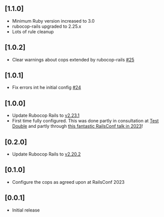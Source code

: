 ## [1.1.0]

- Minimum Ruby version increased to 3.0
- rubocop-rails upgraded to 2.25.x
- Lots of rule cleanup

## [1.0.2]

- Clear warnings about cops extended by rubocop-rails [#25](https://github.com/standardrb/standard-rails/issues/25)

## [1.0.1]

- Fix errors int he initial config [#24](https://github.com/standardrb/standard-rails/pull/24)

## [1.0.0]

- Update Rubocop Rails to [v2.23.1](https://github.com/rubocop/rubocop-rails/releases/tag/v2.23.1)
- First time fully configured. This was done partly in consultation at [Test Double](https://testdouble.com/) and partly through [this fantastic RailsConf talk in 2023](https://www.youtube.com/watch?v=QVilOzkLdlI)!

## [0.2.0]

- Update Rubocop Rails to [v2.20.2](https://github.com/rubocop/rubocop-rails/releases/tag/v2.20.2)

## [0.1.0]

- Configure the cops as agreed upon at RailsConf 2023

## [0.0.1]

- Initial release
